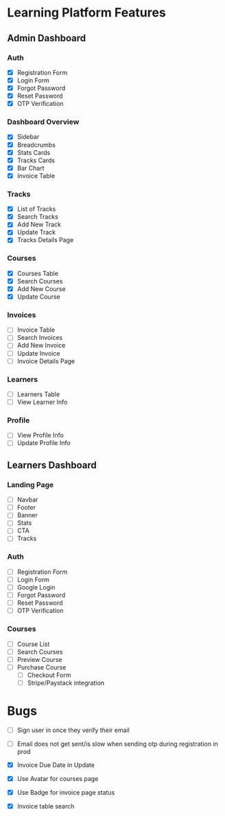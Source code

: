 # Learning Platform Features

## Admin Dashboard

### Auth

- [x] Registration Form
- [x] Login Form
- [x] Forgot Password
- [x] Reset Password
- [x] OTP Verification

### Dashboard Overview

- [x] Sidebar
- [x] Breadcrumbs
- [x] Stats Cards
- [x] Tracks Cards
- [x] Bar Chart
- [x] Invoice Table

### Tracks

- [x] List of Tracks
- [x] Search Tracks
- [x] Add New Track
- [x] Update Track
- [x] Tracks Details Page

### Courses

- [x] Courses Table
- [x] Search Courses
- [x] Add New Course
- [x] Update Course

### Invoices

- [ ] Invoice Table
- [ ] Search Invoices
- [ ] Add New Invoice
- [ ] Update Invoice
- [ ] Invoice Details Page

### Learners

- [ ] Learners Table
- [ ] View Learner Info

### Profile

- [ ] View Profile Info
- [ ] Update Profile Info

## Learners Dashboard

### Landing Page

- [ ] Navbar
- [ ] Footer
- [ ] Banner
- [ ] Stats
- [ ] CTA
- [ ] Tracks

### Auth

- [ ] Registration Form
- [ ] Login Form
- [ ] Google Login
- [ ] Forgot Password
- [ ] Reset Password
- [ ] OTP Verification

### Courses

- [ ] Course List
- [ ] Search Courses
- [ ] Preview Course
- [ ] Purchase Course
  - [ ] Checkout Form
  - [ ] Stripe/Paystack integration

# Bugs
- [ ] Sign user in once they verify their email
- [ ] Email does not get sent/is slow when sending otp during registration in prod
- [x] Invoice Due Date in Update
- [x] Use Avatar for courses page
- [x] Use Badge for invoice page status
- [x] Invoice table search

